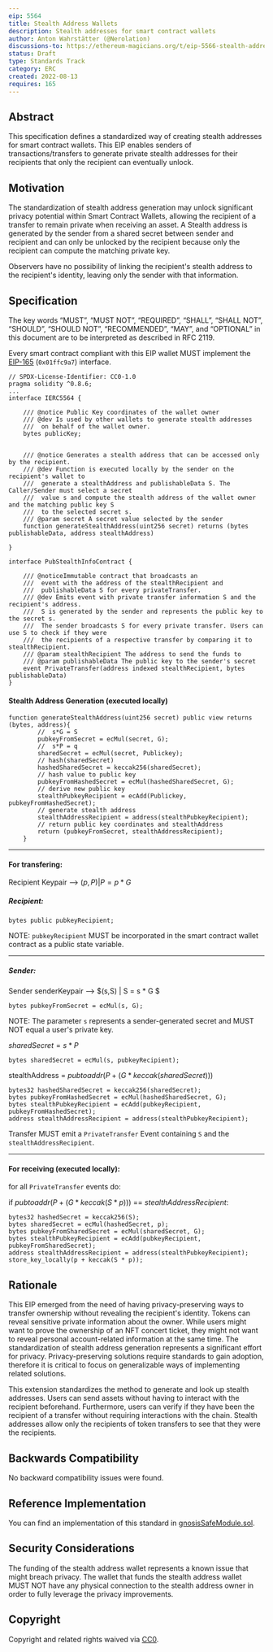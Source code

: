 ```yaml
---
eip: 5564
title: Stealth Address Wallets
description: Stealth addresses for smart contract wallets
author: Anton Wahrstätter (@Nerolation)
discussions-to: https://ethereum-magicians.org/t/eip-5566-stealth-addresses-for-smart-contract-wallets/10614
status: Draft
type: Standards Track
category: ERC
created: 2022-08-13
requires: 165
---
```



## Abstract
This specification defines a standardized way of creating stealth addresses for smart contract wallets. This EIP enables senders of transactions/transfers to generate private stealth addresses for their recipients that only the recipient can eventually unlock.

## Motivation
The standardization of stealth address generation may unlock significant privacy potential within Smart Contract Wallets, allowing the recipient of a transfer to remain private when receiving an asset. A Stealth address is generated by the sender from a shared secret between sender and recipient and can only be unlocked by the recipient because only the recipient can compute the matching private key.

Observers have no possibility of linking the recipient's stealth address to the recipient's identity, leaving only the sender with that information.

## Specification
The key words “MUST”, “MUST NOT”, “REQUIRED”, “SHALL”, “SHALL NOT”, “SHOULD”, “SHOULD NOT”, “RECOMMENDED”, “MAY”, and “OPTIONAL” in this document are to be interpreted as described in RFC 2119.

Every smart contract compliant with this EIP wallet MUST implement the [EIP-165](./eip-165.md) (`0x01ffc9a7`) interface.

```solidity
// SPDX-License-Identifier: CC0-1.0
pragma solidity ^0.8.6;
...
interface IERC5564 {
    
    /// @notice Public Key coordinates of the wallet owner
    /// @dev Is used by other wallets to generate stealth addresses
    ///  on behalf of the wallet owner.
    bytes publicKey;


    /// @notice Generates a stealth address that can be accessed only by the recipient.
    /// @dev Function is executed locally by the sender on the recipient's wallet to
    ///  generate a stealthAddress and publishableData S. The Caller/Sender must select a secret
    ///  value s and compute the stealth address of the wallet owner and the matching public key S
    ///  to the selected secret s.
    /// @param secret A secret value selected by the sender
    function generateStealthAddress(uint256 secret) returns (bytes publishableData, address stealthAddress)

}

interface PubStealthInfoContract {

    /// @noticeImmutable contract that broadcasts an 
    ///  event with the address of the stealthRecipient and 
    ///  publishableData S for every privateTransfer. 
    /// @dev Emits event with private transfer information S and the recipient's address.
    ///  S is generated by the sender and represents the public key to the secret s.
    ///  The sender broadcasts S for every private transfer. Users can use S to check if they were
    ///  the recipients of a respective transfer by comparing it to stealthRecipient.
    /// @param stealthRecipient The address to send the funds to
    /// @param publishableData The public key to the sender's secret
    event PrivateTransfer(address indexed stealthRecipient, bytes publishableData)
}
```

#### Stealth Address Generation (executed locally)

```solidity
function generateStealthAddress(uint256 secret) public view returns (bytes, address){
        //  s*G = S
        pubkeyFromSecret = ecMul(secret, G);
        //  s*P = q
        sharedSecret = ecMul(secret, Publickey);
        // hash(sharedSecret)
        hashedSharedSecret = keccak256(sharedSecret);
        // hash value to public key
        pubkeyFromHashedSecret = ecMul(hashedSharedSecret, G);
        // derive new public key
        stealthPubkeyRecipient = ecAdd(Publickey, pubkeyFromHashedSecret);
        // generate stealth address
        stealthAddressRecipient = address(stealthPubkeyRecipient);
        // return public key coordinates and stealthAddress
        return (pubkeyFromSecret, stealthAddressRecipient);
    }
```


---

#### For transfering:

Recipient Keypair --> $(p,P) | P = p * G$


##### Recipient:
```solidity
bytes public pubkeyRecipient;
```
NOTE: `pubkeyRecipient` MUST be incorporated in the smart contract wallet contract as a public state variable.

---

##### Sender:

Sender senderKeypair  --> $(s,S) | S = s * G $
```solidity
bytes pubkeyFromSecret = ecMul(s, G);
```
NOTE: The parameter `s` represents a sender-generated secret and MUST NOT equal a user's private key.

$sharedSecret    = s * P$

```solidity
bytes sharedSecret = ecMul(s, pubkeyRecipient);
```




stealthAddress  = $pubtoaddr(P + (G * keccak(sharedSecret)))$
```solidity
bytes32 hashedSharedSecret = keccak256(sharedSecret);
bytes pubkeyFromHashedSecret = ecMul(hashedSharedSecret, G);
bytes stealthPubkeyRecipient = ecAdd(pubkeyRecipient, pubkeyFromHashedSecret);
address stealthAddressRecipient = address(stealthPubkeyRecipient);
```
Transfer MUST emit a `PrivateTransfer` Event containing `S` and the `stealthAddressRecipient`.


---


#### For receiving (executed locally):

for all `PrivateTransfer` events do:

if $pubtoaddr(P + (G * keccak(S * p)))$ == $stealthAddressRecipient$:
```solidity
bytes32 hashedSecret = keccak256(S);
bytes sharedSecret = ecMul(hashedSecret, p);
bytes pubkeyFromSharedSecret = ecMul(sharedSecret, G);
bytes stealthPubkeyRecipient = ecAdd(pubkeyRecipient, pubkeyFromSharedSecret);
address stealthAddressRecipient = address(stealthPubkeyRecipient);
store_key_locally(p + keccak(S * p));
```


## Rationale
This EIP emerged from the need of having privacy-preserving ways to transfer ownership without revealing the recipient's identity. Tokens can reveal sensitive private information about the owner. While users might want to prove the ownership of an NFT concert ticket, they might not want to reveal personal account-related information at the same time. The standardization of stealth address generation represents a significant effort for privacy. Privacy-preserving solutions require standards to gain adoption, therefore it is critical to focus on generalizable ways of implementing related solutions.

This extension standardizes the method to generate and look up stealth addresses. Users can send assets without having to interact with the recipient beforehand. Furthermore, users can verify if they have been the recipient of a transfer without requiring interactions with the chain. Stealth addresses allow only the recipients of token transfers to see that they were the recipients.


## Backwards Compatibility
No backward compatibility issues were found.

## Reference Implementation
You can find an implementation of this standard in [gnosisSafeModule.sol](../assets/eip-5564/gnosisSafeModule.sol).

## Security Considerations
The funding of the stealth address wallet represents a known issue that might breach privacy. The wallet that funds the stealth address wallet MUST NOT have any physical connection to the stealth address owner in order to fully leverage the privacy improvements.

## Copyright
Copyright and related rights waived via [CC0](../LICENSE.md).
